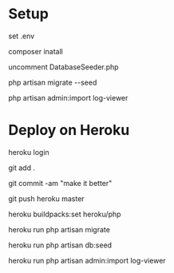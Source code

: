# Setup

set .env

composer inatall

uncomment DatabaseSeeder.php

php artisan migrate --seed

php artisan admin:import log-viewer

# Deploy on Heroku

heroku login

git add .

git commit -am "make it better"

git push heroku master

heroku buildpacks:set heroku/php

heroku run php artisan migrate

heroku run php artisan db:seed

heroku run php artisan admin:import log-viewer
